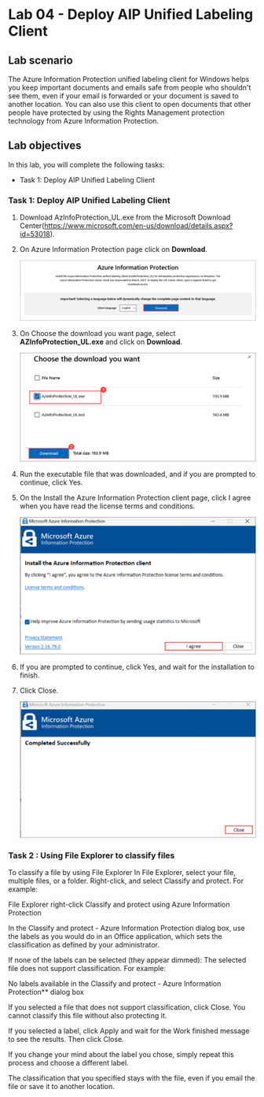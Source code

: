 # Lab 04 - Deploy AIP Unified Labeling Client 

## Lab scenario
The Azure Information Protection unified labeling client for Windows helps you keep important documents and emails safe from people who shouldn't see them, even if your email is forwarded or your document is saved to another location. You can also use this client to open documents that other people have protected by using the Rights Management protection technology from Azure Information Protection.

## Lab objectives

In this lab, you will complete the following tasks:

+ Task 1: Deploy AIP Unified Labeling Client

### Task 1: Deploy AIP Unified Labeling Client 

1. Download AzInfoProtection_UL.exe from the Microsoft Download Center(https://www.microsoft.com/en-us/download/details.aspx?id=53018).

1. On Azure Information Protection page click on **Download**.

   ![](../media/lab4-image1.png)

1. On Choose the download you want page, select **AZInfoProtection_UL.exe** and click on **Download**.

   ![](../media/lab4-image2.png)

3. Run the executable file that was downloaded, and if you are prompted to continue, click Yes.

4. On the Install the Azure Information Protection client page, click I agree when you have read the license terms and conditions.

   ![](../media/lab4-image3.png)

6. If you are prompted to continue, click Yes, and wait for the installation to finish.

7. Click Close.

   ![](../media/lab4-image4.png)

### Task 2 : Using File Explorer to classify files 

To classify a file by using File Explorer
In File Explorer, select your file, multiple files, or a folder. Right-click, and select Classify and protect. For example:

File Explorer right-click Classify and protect using Azure Information Protection

In the Classify and protect - Azure Information Protection dialog box, use the labels as you would do in an Office application, which sets the classification as defined by your administrator.

If none of the labels can be selected (they appear dimmed): The selected file does not support classification. For example:

No labels available in the Classify and protect - Azure Information Protection** dialog box

If you selected a file that does not support classification, click Close. You cannot classify this file without also protecting it.

If you selected a label, click Apply and wait for the Work finished message to see the results. Then click Close.

If you change your mind about the label you chose, simply repeat this process and choose a different label.

The classification that you specified stays with the file, even if you email the file or save it to another location.
